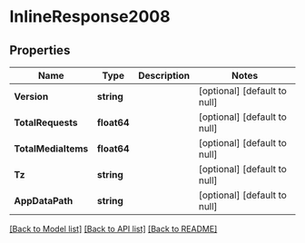 # InlineResponse2008

## Properties
Name | Type | Description | Notes
------------ | ------------- | ------------- | -------------
**Version** | **string** |  | [optional] [default to null]
**TotalRequests** | **float64** |  | [optional] [default to null]
**TotalMediaItems** | **float64** |  | [optional] [default to null]
**Tz** | **string** |  | [optional] [default to null]
**AppDataPath** | **string** |  | [optional] [default to null]

[[Back to Model list]](../README.md#documentation-for-models) [[Back to API list]](../README.md#documentation-for-api-endpoints) [[Back to README]](../README.md)

